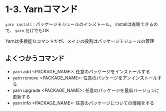 # 1-3. Yarnコマンド

`yarn install` : パッケージモジュールのインストール。 installは省略できるので、 `yarn` だけでもOK

Yarnは多機能なコマンドだが、メインの役割はパッケージモジュールの管理

## よくつかうコマンド
- yarn add <PACKAGE_NAME>: 任意のパッケージをインストールする
- yarn remove <PACKAGE_NAME>: 任意のパッケージをアンインストールする
- yarn upgrade <PACKAGE_NAME>: 任意のパッケージを最新バージョンに更新する
- yarn info <PACKAGE_NAME>: 任意のパッケージについての情報をする

